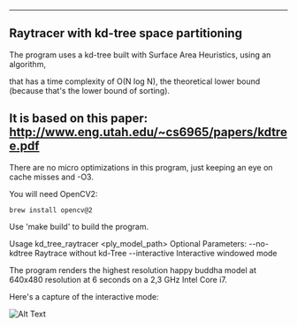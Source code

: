 ----------------------------------------------------------------------------------
Raytracer with kd-tree space partitioning
----------------------------------------------------------------------------------
The program uses a kd-tree built with Surface Area Heuristics, using an algorithm, 

that has a time complexity of O(N log N), the theoretical lower bound (because that's the lower bound of sorting).

It is based on this paper: http://www.eng.utah.edu/~cs6965/papers/kdtree.pdf
----------------------------------------------------------------------------------
There are no micro optimizations in this program, just keeping an eye on cache misses and -O3.

You will need OpenCV2: 

`brew install opencv@2`

Use 'make build' to build the program.

Usage kd_tree_raytracer <ply_model_path>
  Optional Parameters:
    --no-kdtree Raytrace without kd-Tree
    --interactive Interactive windowed mode

The program renders the highest resolution happy buddha model at 640x480 resolution at 6 seconds on a 2,3 GHz Intel Core i7. 


Here's a capture of the interactive mode:

![Alt Text](https://media.giphy.com/media/w7S6cdmybTfLOIwdBQ/giphy.gif)